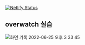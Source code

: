 [![Netlify Status](https://api.netlify.com/api/v1/badges/a21ee1f6-61fc-4a24-b99a-b90865d74d7b/deploy-status)](https://app.netlify.com/sites/tranquil-cranachan-ae8846/deploys)

<h2>overwatch 실습</h2>

![화면 기록 2022-06-25 오후 3 33 45](https://user-images.githubusercontent.com/89016723/175761614-8e589dbb-f148-4333-9d17-d6ce6914529a.gif)
